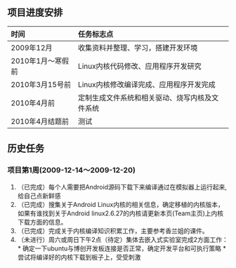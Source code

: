 ## 项目进度安排 ##

|时间|任务标志点|
|:-----|:--------------|
|2009年12月|收集资料并整理、学习，搭建开发环境|
|2010年1月～寒假前|Linux内核代码修改、应用程序开发研究|
|2010年3月15号前|Linux内核修改编译完成、应用程序开发完成|
|2010年4月前|定制生成文件系统和相关驱动、烧写内核及文件系统|
|2010年4月结题前|测试|

## 历史任务 ##

### 项目第1周(2009-12-14～2009-12-20) ###
  1. （已完成）每个人需要把Android源码下载下来编译通过在模拟器上运行起来,给自己点新鲜感
  1. （已完成）搜集关于Android Linux内核的相关信息，确定移植的内核版本，如果有谁找到关于Android linux2.6.27的内核请更新本页(Team主页)上内核下载方面的信息。
  1. （已完成）完成关于内核编译知识积累工作，主要参考香兰姐的课件。
  1. （未进行）周六或周日下午2点（待定）集体去嵌入式实验室完成2方面工作：
    * 确定一下ubuntu与博创开发板连接是否正常，确定开发平台和可执行策略
    * 尝试将编译好的内核下载到板子上，受受刺激